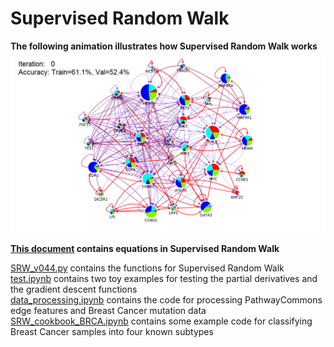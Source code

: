 # Supervised Random Walk  

**The following animation illustrates how Supervised Random Walk works**  
![This image illustrates SRW](./images/BRCA_copy.gif)  
  
  
**[This document](./equations_v044.ipynb) contains equations in Supervised Random Walk**  
  
  
[SRW_v044.py](./SRW_v044.py) contains the functions for Supervised Random Walk  
[test.ipynb](./test.ipynb) contains two toy examples for testing the partial derivatives and the gradient descent functions  
[data_processing.ipynb](./data_processing.ipynb) contains the code for processing PathwayCommons edge features and Breast Cancer mutation data  
[SRW_cookbook_BRCA.ipynb](./SRW_cookbook_BRCA.ipynb) contains some example code for classifying Breast Cancer samples into four known subtypes   



